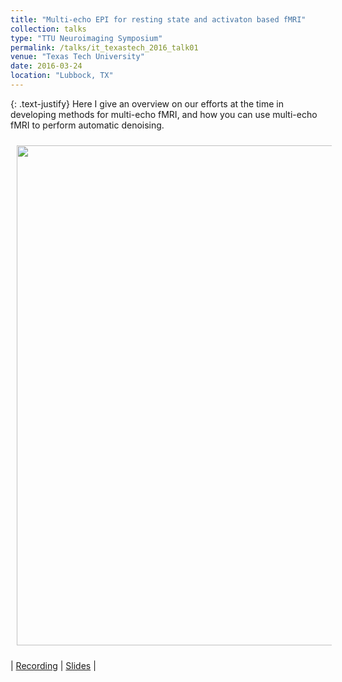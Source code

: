 ```yaml
---
title: "Multi-echo EPI for resting state and activaton based fMRI"
collection: talks
type: "TTU Neuroimaging Symposium"
permalink: /talks/it_texastech_2016_talk01
venue: "Texas Tech University"
date: 2016-03-24
location: "Lubbock, TX"
---
```


{: .text-justify}
Here I give an overview on our efforts at the time in developing methods for multi-echo fMRI, and how you can use multi-echo fMRI to perform automatic denoising.

<img align="center" src="https://javiergcas.github.io/images/talks/t_texastech_2016_talk01.png" width="800 px" style="padding: 10px">

| [Recording](https://www.youtube.com/watch?v=R1mrJ7TjGYY) | [Slides](https://javiergcas.github.io/images/talks/it_texastech_2016_talk01.pdf) |